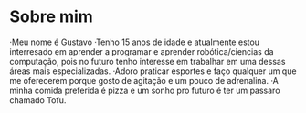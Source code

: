 #  Sobre mim

·Meu nome é  Gustavo 
·Tenho 15 anos de idade e atualmente estou interresado em aprender a programar e aprender robótica/ciencias da computação, pois no futuro tenho interesse em trabalhar em uma dessas áreas mais especializadas.
·Adoro praticar esportes e faço qualquer um que me oferecerem porque gosto de agitação e um pouco de adrenalina.
·A minha comida preferida é pizza e um sonho pro futuro é ter um passaro chamado Tofu.
